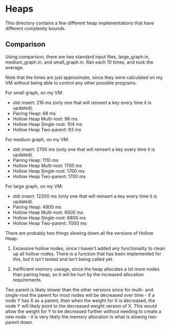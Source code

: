 # Heaps

This directory contains a few different heap implementations that have different complexity bounds.

## Comparison

Using comparison, there are two standard input files, large_graph.in, medium_graph.in, and small_graph.in. Ran each 10 times, and took the average.

Note that the times are just approximate, since they were calculated on my VM without being able to control any other possible programs.

For small graph, on my VM:
- std::insert: 216 ms (only one that will reinsert a key every time it is updated).
- Pairing Heap: 68 ms
- Hollow Heap Multi-root: 96 ms
- Hollow Heap Single-root: 104 ms
- Hollow Heap Two-parent: 93 ms

For medium graph, on my VM:
- std::insert: 2700 ms (only one that will reinsert a key every time it is updated).
- Pairing Heap: 1110 ms
- Hollow Heap Multi-root: 1700 ms
- Hollow Heap Single-root: 1700 ms
- Hollow Heap Two-parent: 1700 ms

For large graph, on my VM:
- std::insert: 12200 ms (only one that will reinsert a key every time it is updated).
- Pairing Heap: 4900 ms
- Hollow Heap Multi-root: 6500 ms
- Hollow Heap Single-root: 6800 ms
- Hollow Heap Two-parent: 7000 ms


There are probably two things slowing down all the versions of Hollow Heap:
1) Excessive hollow nodes, since I haven't added any functionality to clean up all hollow nodes. There is a function that has been implemented for this, but it isn't tested and isn't being called yet.

2) Inefficient memory useage, since the heap allocates a lot more nodes than pairing heap, so it will be hurt by the increased allocation requirements.

Two parent is likely slower than the other versions since for multi- and single-root the parent for most nodes will be decreased over time - if a node Y has X as a parent, then when the weight for X is decreased, the node Y will likely point to the decreased weight version of X. This would allow the weight for Y to be decreased further without needing to create a new node - it is very likely the memory allocation is what is slowing two-parent down.
